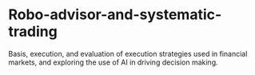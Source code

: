 # Robo-advisor-and-systematic-trading
Basis, execution, and evaluation of execution strategies used in financial markets, and exploring the use of AI in driving decision making.
